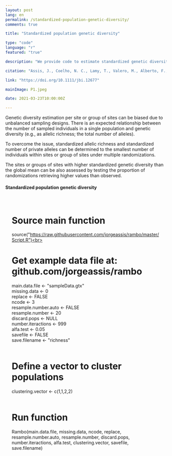 ```yaml
---
layout: post
lang: en
permalink: /standardized-population-genetic-diversity/
comments: true

title: "Standardized population genetic diversity"

type: "code"
language: "r"
featured: "true"

description: "We provide code to estimate standardized genetic diversity to the smallest number of individuals under multiple randomizations."

citation: "Assis, J., Coelho, N. C., Lamy, T., Valero, M., Alberto, F., & Serrão, E. A. (2016). Deep reefs are climatic refugia for genetic diversity of marine forests. Journal of Biogeography, (43), 833–844."

link: "https://doi.org/10.1111/jbi.12677"

mainImage: P1.jpeg

date: 2021-03-23T10:00:00Z

---
```


Genetic diversity estimation per site or group of sites can be biased due to unbalanced sampling designs. There is an expected relationship between the number of sampled individuals in a single population and genetic diversity (e.g., as allelic richness; the total number of alleles).

To overcome the issue, standardized allelic richness and standardized number of private alleles can be determined to the smallest number of individuals within sites or group of sites under multiple randomizations.

The sites or groups of sites with higher standardized genetic diversity than the global mean can be also assessed by testing the proportion of randomizations retrieving higher values than observed.

<h4>Standardized population genetic diversity</h4>

<div style="padding: 20px" class="border-radius-05 bg-gray font-family-secondary font-small text-dark">

# Source main function<br>
source("https://raw.githubusercontent.com/jorgeassis/rambo/master/Script.R")<br><br>

# Get example data file at: github.com/jorgeassis/rambo<br>
main.data.file <- "sampleData.gtx"<br>
missing.data <- 0<br>
replace <- FALSE<br>
ncode <- 3<br>
resample.number.auto <- FALSE<br>
resample.number <- 20<br>
discard.pops <- NULL<br>
number.iteractions <- 999<br>
alfa.test <- 0.05<br>
savefile <- FALSE<br>
save.filename <- "richness"<br><br>

# Define a vector to cluster populations<br>
clustering.vector <- c(1,1,2,2)<br><br>

# Run function<br>
Rambo(main.data.file, missing.data, ncode, replace, resample.number.auto, resample.number, discard.pops, number.iteractions, alfa.test, clustering.vector, savefile, save.filename)
</div>
